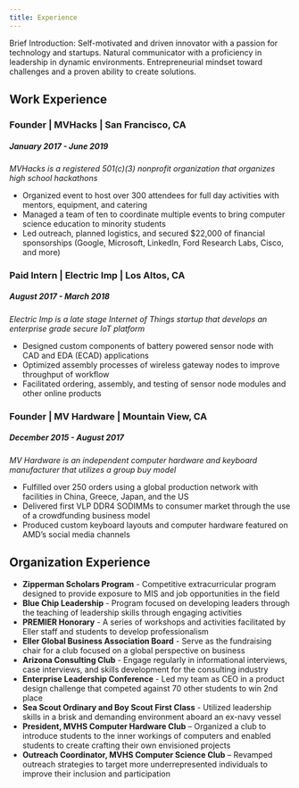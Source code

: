 ```yaml
---
title: Experience
---
```

Brief Introduction: Self-motivated and driven innovator with a passion for technology and startups. Natural communicator with a proficiency in leadership in dynamic environments. Entrepreneurial mindset toward challenges and a proven ability to create solutions.

## Work Experience

### Founder | MVHacks | San Francisco, CA
##### January 2017 - June 2019
_MVHacks is a registered 501(c)(3) nonprofit organization that organizes high school hackathons_
* Organized event to host over 300 attendees for full day activities with mentors, equipment, and catering
* Managed a team of ten to coordinate multiple events to bring computer science education to minority students
* Led outreach, planned logistics, and secured $22,000 of financial sponsorships (Google, Microsoft, LinkedIn, Ford Research Labs, Cisco, and more)

### Paid Intern | Electric Imp | Los Altos, CA	
##### August 2017 - March 2018
_Electric Imp is a late stage Internet of Things startup that develops an enterprise grade secure IoT platform_
* Designed custom components of battery powered sensor node with CAD and EDA (ECAD) applications
* Optimized assembly processes of wireless gateway nodes to improve throughput of workflow
* Facilitated ordering, assembly, and testing of sensor node modules and other online products

### Founder | MV Hardware | Mountain View, CA	
##### December 2015 - August 2017
_MV Hardware is an independent computer hardware and keyboard manufacturer that utilizes a group buy model_
* Fulfilled over 250 orders using a global production network with facilities in China, Greece, Japan, and the US
* Delivered first VLP DDR4 SODIMMs to consumer market through the use of a crowdfunding business model
* Produced custom keyboard layouts and computer hardware featured on AMD’s social media channels

## Organization Experience
* **Zipperman Scholars Program** - Competitive extracurricular program designed to provide exposure to MIS and job opportunities in the field
* **Blue Chip Leadership** - Program focused on developing leaders through the teaching of leadership skills through engaging activities
* **PREMIER Honorary** - A series of workshops and activities facilitated by Eller staff and students to develop professionalism
* **Eller Global Business Association Board** - Serve as the fundraising chair for a club focused on a global perspective on business
* **Arizona Consulting Club** - Engage regularly in informational interviews, case interviews, and skills development for the consulting industry
* **Enterprise Leadership Conference** - Led my team as CEO in a product design challenge that competed against 70 other students to win 2nd place
* **Sea Scout Ordinary and Boy Scout First Class** - Utilized leadership skills in a brisk and demanding environment aboard an ex-navy vessel
* **President, MVHS Computer Hardware Club** – Organized a club to introduce students to the inner workings of computers and enabled students to create crafting their own envisioned projects
* **Outreach Coordinator, MVHS Computer Science Club** – Revamped outreach strategies to target more underrepresented individuals to improve their inclusion and participation
